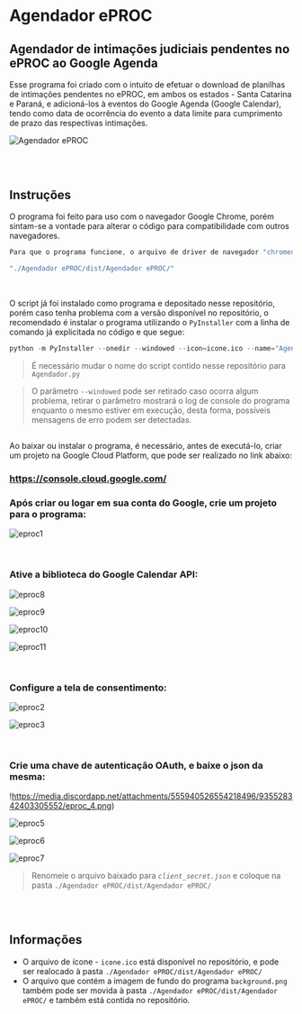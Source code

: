 # Agendador ePROC


## Agendador de intimações judiciais pendentes no ePROC ao Google Agenda
Esse programa foi criado com o intuito de efetuar o download de planilhas de intimações pendentes no ePROC, em ambos os estados - Santa Catarina e Paraná, e adicioná-los à eventos do Google Agenda (Google Calendar), tendo como data de ocorrência do evento a data limite para cumprimento de prazo das respectivas intimações.


![Agendador ePROC](https://cdn.discordapp.com/attachments/810687915045814293/934955120821682206/3aebb01f4ab9edab8d093e0b6188ac35.png)
## 
</br >

## Instruções
O programa foi feito para uso com o navegador Google Chrome, porém sintam-se a vontade para alterar o código para compatibilidade com outros navegadores. </br >

```java
Para que o programa funcione, o arquivo de driver de navegador "chromedriver.exe" deve estar dentro da pasta:

"./Agendador ePROC/dist/Agendador ePROC/"
``` 

</br >


O script já foi instalado como programa e depositado nesse repositório, porém caso tenha problema com a versão disponível no repositório, o recomendado é instalar o programa utilizando o `PyInstaller` com a linha de comando já explicitada no código e que segue:
```python
python -m PyInstaller --onedir --windowed --icon=icone.ico --name="Agendador ePROC" Agendador.py
``` 
> É necessário mudar o nome do script contido nesse repositório para `Agendador.py`

> O parâmetro `--windowed` pode ser retirado caso ocorra algum problema, retirar o parâmetro mostrará o log de console do programa enquanto o mesmo estiver em execução, desta forma, possíveis mensagens de erro podem ser detectadas.
##

Ao baixar ou instalar o programa, é necessário, antes de executá-lo, criar um projeto na Google Cloud Platform, que pode ser realizado no link abaixo:
### <https://console.cloud.google.com/>

### Após criar ou logar em sua conta do Google, crie um projeto para o programa:
![eproc1](https://media.discordapp.net/attachments/810687915045814293/935418466641543208/eproc_1.png)

</br >

### Ative a biblioteca do Google Calendar API:
<div>
  
  ![eproc8](https://media.discordapp.net/attachments/810687915045814293/935422903497932910/eproc_8.png)
  
  ![eproc9](https://media.discordapp.net/attachments/810687915045814293/935422913648148540/eproc_9.png)
  
  ![eproc10](https://media.discordapp.net/attachments/810687915045814293/935422921755738142/eproc_10.png)
  
  ![eproc11](https://media.discordapp.net/attachments/810687915045814293/935422928785399858/eproc_11.png)
</div>

</br >

### Configure a tela de consentimento:
<div>
  
  ![eproc2](https://media.discordapp.net/attachments/810687915045814293/935418476418433025/eproc_2.png)

  ![eproc3](https://media.discordapp.net/attachments/810687915045814293/935418484739952660/eproc_3.png)

</div>

</br >

### Crie uma chave de autenticação OAuth, e baixe o json da mesma:
<div>
  
  !https://media.discordapp.net/attachments/555940526554218496/935528342403305552/eproc_4.png)

  ![eproc5](https://media.discordapp.net/attachments/810687915045814293/935418523969257522/eproc_5.png)

  ![eproc6](https://media.discordapp.net/attachments/810687915045814293/935418532739559444/eproc_6.png?width=1200&height=476)
  
  ![eproc7](https://media.discordapp.net/attachments/810687915045814293/935418548501766144/eproc_7.png)
</div>


> Renomeie o arquivo baixado para _`client_secret.json`_ e coloque na pasta `./Agendador ePROC/dist/Agendador ePROC/`
## 
</br >

## Informações
* O arquivo de ícone - `icone.ico` está disponível no repositório, e pode ser realocado à pasta `./Agendador ePROC/dist/Agendador ePROC/`
* O arquivo que contém a imagem de fundo do programa `background.png` também pode ser movida à pasta `./Agendador ePROC/dist/Agendador ePROC/` e também está contida no repositório.
